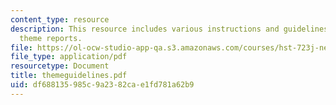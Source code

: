 ```yaml
---
content_type: resource
description: This resource includes various instructions and guidelines for writing
  theme reports.
file: https://ol-ocw-studio-app-qa.s3.amazonaws.com/courses/hst-723j-neural-coding-and-perception-of-sound-spring-2005/df688135985c9a2382cae1fd781a62b9_themeguidelines.pdf
file_type: application/pdf
resourcetype: Document
title: themeguidelines.pdf
uid: df688135-985c-9a23-82ca-e1fd781a62b9
---
```


